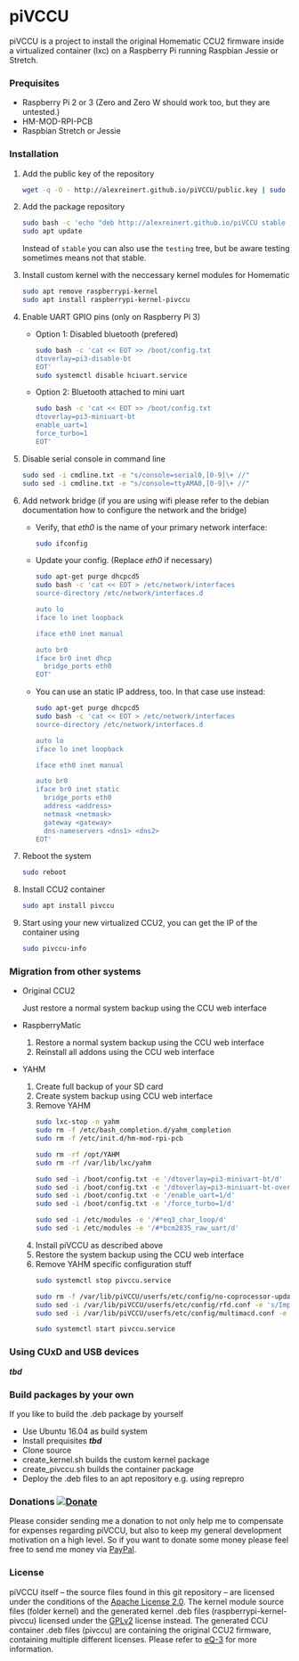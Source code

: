 # piVCCU

piVCCU is a project to install the original Homematic CCU2 firmware inside a virtualized container (lxc) on a Raspberry Pi running Raspbian Jessie or Stretch.

### Prequisites

* Raspberry Pi 2 or 3 (Zero and Zero W should work too, but they are untested.)
* HM-MOD-RPI-PCB
* Raspbian Stretch or Jessie

### Installation

1. Add the public key of the repository
   ```bash
   wget -q -O - http://alexreinert.github.io/piVCCU/public.key | sudo apt-key add -
   ```

2. Add the package repository
   ```bash
   sudo bash -c 'echo "deb http://alexreinert.github.io/piVCCU stable main" >> /etc/apt/sources.list'
   sudo apt update
   ```
   Instead of `stable` you can also use the `testing` tree, but be aware testing sometimes means not that stable.

3. Install custom kernel with the neccessary kernel modules for Homematic
   ```bash
   sudo apt remove raspberrypi-kernel
   sudo apt install raspberrypi-kernel-pivccu
   ```

4. Enable UART GPIO pins (only on Raspberry Pi 3)
   * Option 1: Disabled bluetooth (prefered)
      ```bash
      sudo bash -c 'cat << EOT >> /boot/config.txt
      dtoverlay=pi3-disable-bt
      EOT'
      sudo systemctl disable hciuart.service
      ```

   * Option 2: Bluetooth attached to mini uart
      ```bash
      sudo bash -c 'cat << EOT >> /boot/config.txt
      dtoverlay=pi3-miniuart-bt
      enable_uart=1
      force_turbo=1
      EOT'
      ```

5. Disable serial console in command line
      ```bash
      sudo sed -i cmdline.txt -e "s/console=serial0,[0-9]\+ //"
      sudo sed -i cmdline.txt -e "s/console=ttyAMA0,[0-9]\+ //"
      ```

6. Add network bridge (if you are using wifi please refer to the debian documentation how to configure the network and the bridge)
   * Verify, that *eth0* is the name of your primary network interface:
      ```bash
      sudo ifconfig
      ```
   * Update your config. (Replace *eth0* if necessary)
      ```bash
      sudo apt-get purge dhcpcd5
      sudo bash -c 'cat << EOT > /etc/network/interfaces
      source-directory /etc/network/interfaces.d

      auto lo
      iface lo inet loopback
   
      iface eth0 inet manual
   
      auto br0
      iface br0 inet dhcp
        bridge_ports eth0
      EOT'
      ```
   * You can use an static IP address, too. In that case use instead:
      ```bash
      sudo apt-get purge dhcpcd5
      sudo bash -c 'cat << EOT > /etc/network/interfaces
      source-directory /etc/network/interfaces.d

      auto lo
      iface lo inet loopback
   
      iface eth0 inet manual
   
      auto br0
      iface br0 inet static
        bridge_ports eth0
        address <address>
        netmask <netmask>
        gateway <gateway>
        dns-nameservers <dns1> <dns2>
      EOT'
      ```

7. Reboot the system
   ```bash
   sudo reboot
   ```

8. Install CCU2 container
   ```bash
   sudo apt install pivccu
   ```

9. Start using your new virtualized CCU2, you can get the IP of the container using
   ```bash
   sudo pivccu-info
   ```

### Migration from other systems
* Original CCU2

   Just restore a normal system backup using the CCU web interface
   
* RaspberryMatic
   1. Restore a normal system backup using the CCU web interface
   2. Reinstall all addons using the CCU web interface

* YAHM
   1. Create full backup of your SD card
   2. Create system backup using CCU web interface
   3. Remove YAHM
      ```bash
      sudo lxc-stop -n yahm
      sudo rm -f /etc/bash_completion.d/yahm_completion
      sudo rm -f /etc/init.d/hm-mod-rpi-pcb

      sudo rm -rf /opt/YAHM
      sudo rm -rf /var/lib/lxc/yahm

      sudo sed -i /boot/config.txt -e '/dtoverlay=pi3-miniuart-bt/d'
      sudo sed -i /boot/config.txt -e '/dtoverlay=pi3-miniuart-bt-overlay/d'
      sudo sed -i /boot/config.txt -e '/enable_uart=1/d'
      sudo sed -i /boot/config.txt -e '/force_turbo=1/d'

      sudo sed -i /etc/modules -e '/#*eq3_char_loop/d'
      sudo sed -i /etc/modules -e '/#*bcm2835_raw_uart/d'
      ```
   4. Install piVCCU as described above
   5. Restore the system backup using the CCU web interface
   6. Remove YAHM specific configuration stuff
      ```bash
      sudo systemctl stop pivccu.service

      sudo rm -f /var/lib/piVCCU/userfs/etc/config/no-coprocessor-update
      sudo sed -i /var/lib/piVCCU/userfs/etc/config/rfd.conf -e 's/Improved Coprocessor Initialization = false/Improved Coprocessor Initialization = true/'
      sudo sed -i /var/lib/piVCCU/userfs/etc/config/multimacd.conf -e 's/bcm2835-raw-uart/mxs_auart_raw.0/'

      sudo systemctl start pivccu.service
      ```
      
### Using CUxD and USB devices
*__tbd__*

### Build packages by your own
If you like to build the .deb package by yourself
* Use Ubuntu 16.04 as build system
* Install prequisites *__tbd__*
* Clone source
* create_kernel.sh builds the custom kernel package
* create_pivccu.sh builds the container package
* Deploy the .deb files to an apt repository e.g. using reprepro

### Donations [![Donate](https://img.shields.io/badge/donate-PayPal-green.svg)](https://www.paypal.com/cgi-bin/webscr?cmd=_s-xclick&hosted_button_id=KJ3UWNDMXLJKU)
Please consider sending me a donation to not only help me to compensate for expenses regarding piVCCU, but also to keep my general development motivation on a high level. So if you want to donate some money please feel free to send me money via [PayPal](https://www.paypal.com/cgi-bin/webscr?cmd=_s-xclick&hosted_button_id=KJ3UWNDMXLJKU).

### License
piVCCU itself – the source files found in this git repository – are licensed under the conditions of the [Apache License 2.0](https://opensource.org/licenses/Apache-2.0).
The kernel module source files (folder kernel) and the generated kernel .deb files (raspberrypi-kernel-pivccu) licensed under the [GPLv2](http://www.gnu.org/licenses/gpl-2.0.html) license instead.
The generated CCU container .deb files (pivccu) are containing the original CCU2 firmware, containing multiple different licenses. Please refer to [eQ-3](http://www.eq-3.com) for more information.

